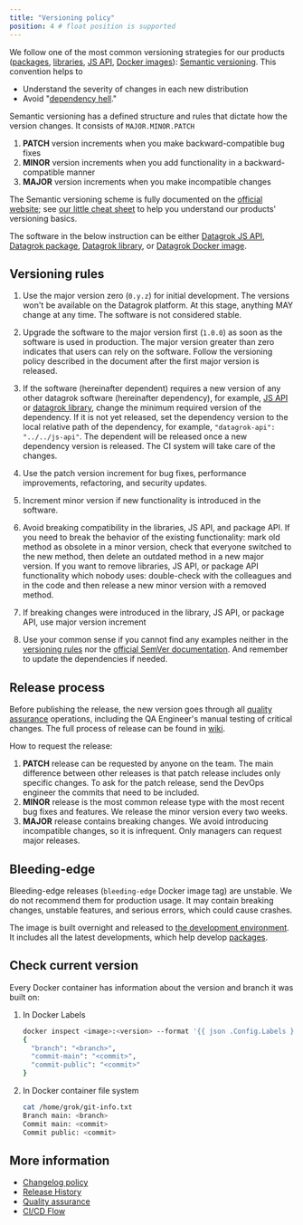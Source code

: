 ```yaml
---
title: "Versioning policy"
position: 4 # float position is supported
---
```


We follow one of the most common versioning strategies for our
products ([packages](https://datagrok.ai/help/develop/#packages), [libraries](https://github.com/datagrok-ai/public/tree/master/libraries),
[JS API](https://datagrok.ai/help/develop/js-api), [Docker images](https://hub.docker.com/u/datagrok)):
[Semantic versioning](https://semver.org/). This convention helps to

- Understand the severity of changes in each new distribution
- Avoid "[dependency hell](https://en.wikipedia.org/wiki/Dependency_hell)."

Semantic versioning has a defined structure and rules that dictate how the version changes. It consists of
`MAJOR.MINOR.PATCH`

1. **PATCH** version increments when you make backward-compatible bug fixes
2. **MINOR** version increments when you add functionality in a backward-compatible manner
3. **MAJOR** version increments when you make incompatible changes

The Semantic versioning scheme is fully documented on the [official website](https://semver.org/); see [our little cheat
sheet](#versioning-rules) to help you understand our products' versioning basics.

The software in the below instruction can be
either [Datagrok JS API](https://datagrok.ai/help/develop/js-api),
[Datagrok package](https://datagrok.ai/help/develop/#packages),
[Datagrok library](https://github.com/datagrok-ai/public/tree/master/libraries),
or [Datagrok Docker image](https://hub.docker.com/u/datagrok).

## Versioning rules

1. Use the major version zero (`0.y.z`) for initial development. The versions won't be available on the Datagrok
   platform. At this stage, anything MAY change at any time. The software is not considered stable.
2. Upgrade the software to the major version first (`1.0.0`) as soon as the software is used in production. The major
   version greater than zero indicates that users can rely on the software. Follow the versioning policy described in
   the document after the first major version is released.
3. If the software (hereinafter dependent) requires a new version of any other datagrok software (hereinafter
   dependency), for example, [JS API](https://github.com/datagrok-ai/public/tree/master/js-api)
   or [datagrok library](https://github.com/datagrok-ai/public/tree/master/libraries), change the minimum required
   version of the dependency.
   If it is not yet released, set the dependency version to the local relative path of the dependency, for
   example, `"datagrok-api": "../../js-api"`. The dependent will be released once a new dependency version is released.
   The CI system will take care of the changes.

4. Use the patch version increment for bug fixes, performance improvements, refactoring, and security updates.
5. Increment minor version if new functionality is introduced in the software.
6. Avoid breaking compatibility in the libraries, JS API, and package API. If you need to break the behavior of the
   existing
   functionality: mark old method as obsolete in a minor version, check
   that everyone switched to the new method, then delete an outdated method in a new major version.
   If you want to remove libraries, JS API, or package API functionality which nobody uses: double-check with the
   colleagues
   and in the code and then release a new minor version with a removed method.
7. If breaking changes were introduced in the library, JS API, or package API, use major version increment
8. Use your common sense if you cannot find any examples neither in the [versioning rules](#versioning-rules) nor
   the [official SemVer documentation](https://semver.org/). And remember to update the
   dependencies if needed.

## Release process

Before publishing the release, the new version goes through all [quality assurance](../../datagrok/solutions/enterprise/quality-assurance.md) operations,
including the QA Engineer's manual testing of critical changes. The full process of release can be found
in [wiki](ci-flow.mdx#release-cicd-flow).

How to request the release:

1. **PATCH** release can be requested by anyone on the team. The main difference between other releases is that patch
   release includes only specific changes. To ask for the patch release, send the DevOps engineer the commits that need
   to be included.
2. **MINOR** release is the most common release type with the most recent bug fixes and features. We release the minor
   version every two weeks.
3. **MAJOR** release contains breaking changes. We avoid introducing incompatible changes, so it is infrequent. Only
   managers can request major releases.

## Bleeding-edge

Bleeding-edge releases (`bleeding-edge` Docker image tag) are unstable. We do not recommend them for production usage.
It may contain breaking changes, unstable features, and serious errors, which could cause crashes.

The image is built overnight and released to [the development environment](https://dev.datagrok.ai). It includes all the
latest developments, which
help develop [packages](../../develop/develop.md#packages).

## Check current version

Every Docker container has information about the version and branch it was built on:

1. In Docker Labels

    ```bash
    docker inspect <image>:<version> --format '{{ json .Config.Labels }}'
    {
      "branch": "<branch>",
      "commit-main": "<commit>",
      "commit-public": "<commit>"
    }
    ```

2. In Docker container file system

    ```bash
    cat /home/grok/git-info.txt
    Branch main: <branch>
    Commit main: <commit>
    Commit public: <commit>
    ```

## More information

- [Changelog policy](changelog-policy.md)
- [Release History](../../deploy/releases/release-history.md)
- [Quality assurance](../../datagrok/solutions/enterprise/quality-assurance.md)
- [CI/CD Flow](ci-flow.mdx)
